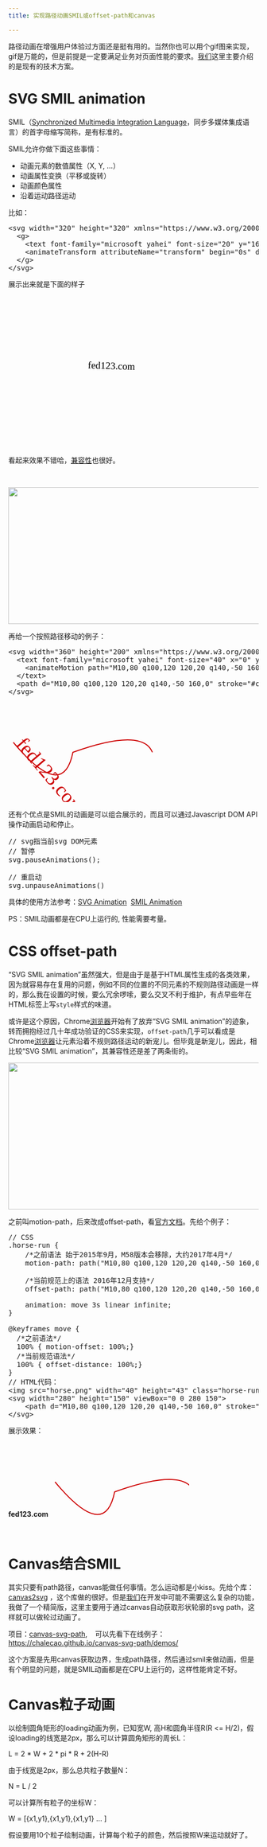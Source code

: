```yaml
---
title: 实现路径动画SMIL或offset-path和canvas

---
```

路径动画在增强用户体验过方面还是挺有用的。当然你也可以用个gif图来实现，gif是万能的，但是前提是一定要满足业务对页面性能的要求。[我们](https://www.w3cdoc.com)这里主要介绍的是现有的技术方案。

# SVG SMIL animation

SMIL（[Synchronized Multimedia Integration Language][1]，同步多媒体集成语言）的首字母缩写简称，是有标准的。

SMIL允许你做下面这些事情：

* 动画元素的数值属性（X, Y, …）
* 动画属性变换（平移或旋转）
* 动画颜色属性
* 沿着运动路径运动

比如：

<pre class="EnlighterJSRAW" data-enlighter-language="null">&lt;svg width="320" height="320" xmlns="https://www.w3.org/2000/svg"&gt;
  &lt;g&gt;
    &lt;text font-family="microsoft yahei" font-size="20" y="160" x="160"&gt;fed123.com&lt;/text&gt;
    &lt;animateTransform attributeName="transform" begin="0s" dur="10s" type="rotate" from="0 160 160" to="360 160 160" repeatCount="indefinite"/&gt;
  &lt;/g&gt;
&lt;/svg&gt;</pre>

展示出来就是下面的样子  
<svg width="320" height="320" xmlns="http://www.w3.org/2000/svg"> <g> <text font-family="microsoft yahei" font-size="20" y="160" x="160">fed123.com</text> <animateTransform attributeName="transform" begin="0s" dur="10s" type="rotate" from="0 160 160" to="360 160 160" repeatCount="indefinite"/> </g> </svg>

看起来效果不错哈，[兼容性][2]也很好。

&nbsp;

<p id="xOnJXDc">
  <img loading="lazy" class="alignnone wp-image-2938 shadow" src="https://haomou.oss-cn-beijing.aliyuncs.com/upload/2018/11/img_5bfd52f177ed0.png?x-oss-process=image/quality,q_10/resize,m_lfit,w_200" data-src="https://haomou.oss-cn-beijing.aliyuncs.com/upload/2018/11/img_5bfd52f177ed0.png?x-oss-process=image/format,webp" alt="" width="698" height="275" srcset="https://haomou.oss-cn-beijing.aliyuncs.com/upload/2018/11/img_5bfd52f177ed0.png?x-oss-process=image/format,webp 1910w, https://haomou.oss-cn-beijing.aliyuncs.com/upload/2018/11/img_5bfd52f177ed0.png?x-oss-process=image/quality,q_50/resize,m_fill,w_300,h_118/format,webp 300w, https://haomou.oss-cn-beijing.aliyuncs.com/upload/2018/11/img_5bfd52f177ed0.png?x-oss-process=image/quality,q_50/resize,m_fill,w_768,h_302/format,webp 768w, https://haomou.oss-cn-beijing.aliyuncs.com/upload/2018/11/img_5bfd52f177ed0.png?x-oss-process=image/quality,q_50/resize,m_fill,w_800,h_315/format,webp 800w" sizes="(max-width: 698px) 100vw, 698px" />
</p>

再给一个按照路径移动的例子：

<pre class="EnlighterJSRAW" data-enlighter-language="null">&lt;svg width="360" height="200" xmlns="https://www.w3.org/2000/svg"&gt;
  &lt;text font-family="microsoft yahei" font-size="40" x="0" y="0" fill="#cd0000"&gt;fed123.com
    &lt;animateMotion path="M10,80 q100,120 120,20 q140,-50 160,0" begin="0s" dur="3s" rotate="auto" repeatCount="indefinite"/&gt;
  &lt;/text&gt;
  &lt;path d="M10,80 q100,120 120,20 q140,-50 160,0" stroke="#cd0000" stroke-width="2" fill="none" /&gt;
&lt;/svg&gt;</pre>

<svg width="360" height="200" xmlns="http://www.w3.org/2000/svg"> <text font-family="microsoft yahei" font-size="40" x="0" y="0" fill="#cd0000">fed123.com <animateMotion path="M10,80 q100,120 120,20 q140,-50 160,0" begin="0s" dur="3s" rotate="auto" repeatCount="indefinite"/> </text> <path d="M10,80 q100,120 120,20 q140,-50 160,0" stroke="#cd0000" stroke-width="2" fill="none" /> </svg>

还有个优点是SMIL的动画是可以组合展示的，而且可以通过Javascript DOM API 操作动画启动和停止。

<pre class="EnlighterJSRAW" data-enlighter-language="null">// svg指当前svg DOM元素
// 暂停
svg.pauseAnimations();

// 重启动
svg.unpauseAnimations()</pre>

具体的使用方法参考：[SVG Animation][3]  [SMIL Animation][4]

PS：SMIL动画都是在CPU上运行的, 性能需要考量。

# CSS offset-path

“SVG SMIL animation”虽然强大，但是由于是基于HTML属性生成的各类效果，因为就容易存在复用的问题，例如不同的位置的不同元素的不规则路径动画是一样的，那么我在设置的时候，要么冗余啰嗦，要么交叉不利于维护，有点早些年在HTML标签上写`style`样式的味道。

或许是这个原因，Chrome[浏览器](https://www.w3cdoc.com)开始有了放弃“SVG SMIL animation”的迹象，转而拥抱经过几十年成功验证的CSS来实现，`offset-path`几乎可以看成是Chrome[浏览器](https://www.w3cdoc.com)让元素沿着不规则路径运动的新宠儿。但毕竟是新宠儿，因此，相比较“SVG SMIL animation”，其兼容性还是差了两条街的。

<p id="CiiROpP">
  <img loading="lazy" class="alignnone wp-image-2940 shadow" src="https://haomou.oss-cn-beijing.aliyuncs.com/upload/2018/11/img_5bfd55dbd922c.png?x-oss-process=image/quality,q_10/resize,m_lfit,w_200" data-src="https://haomou.oss-cn-beijing.aliyuncs.com/upload/2018/11/img_5bfd55dbd922c.png?x-oss-process=image/format,webp" alt="" width="662" height="295" srcset="https://haomou.oss-cn-beijing.aliyuncs.com/upload/2018/11/img_5bfd55dbd922c.png?x-oss-process=image/format,webp 2096w, https://haomou.oss-cn-beijing.aliyuncs.com/upload/2018/11/img_5bfd55dbd922c.png?x-oss-process=image/quality,q_50/resize,m_fill,w_300,h_134/format,webp 300w, https://haomou.oss-cn-beijing.aliyuncs.com/upload/2018/11/img_5bfd55dbd922c.png?x-oss-process=image/quality,q_50/resize,m_fill,w_768,h_342/format,webp 768w, https://haomou.oss-cn-beijing.aliyuncs.com/upload/2018/11/img_5bfd55dbd922c.png?x-oss-process=image/quality,q_50/resize,m_fill,w_800,h_356/format,webp 800w" sizes="(max-width: 662px) 100vw, 662px" />
</p>

之前叫motion-path，后来改成offset-path，看[官方文档][5]。先给个例子：

<pre class="EnlighterJSRAW" data-enlighter-language="null">// CSS
.horse-run {
    /*之前语法 始于2015年9月，M58版本会移除，大约2017年4月*/
    motion-path: path("M10,80 q100,120 120,20 q140,-50 160,0");

    /*当前规范上的语法 2016年12月支持*/
    offset-path: path("M10,80 q100,120 120,20 q140,-50 160,0");

    animation: move 3s linear infinite;
}

@keyframes move {
  /*之前语法*/
  100% { motion-offset: 100%;}
  /*当前规范语法*/
  100% { offset-distance: 100%;}
}
// HTML代码：
&lt;img src="horse.png" width="40" height="43" class="horse-run"&gt;
&lt;svg width="280" height="150" viewBox="0 0 280 150"&gt;
    &lt;path d="M10,80 q100,120 120,20 q140,-50 160,0" stroke="#cd0000" stroke-width="2" fill="none" /&gt;
&lt;/svg&gt;</pre>

展示效果：

<b class="horse-run">fed123.com</b> <svg width="280" height="150" viewBox="0 0 280 150"> <path d="M10,80 q100,120 120,20 q140,-50 160,0" stroke="#cd0000" stroke-width="2" fill="none" /> </svg>

&nbsp;

# Canvas结合SMIL

其实只要有path路径，canvas能做任何事情。怎么运动都是小kiss。先给个库：[canvas2svg][6] ，这个库做的很好。但是[我们](https://www.w3cdoc.com)在开发中可能不需要这么复杂的功能，我做了一个精简版，这里主要用于通过canvas自动获取形状轮廓的svg path，这样就可以做轮过动画了。

项目：[canvas-svg-path][7],    可以先看下在线例子：<https://chalecao.github.io/canvas-svg-path/demos/>

这个方案是先用canvas获取边界，生成path路径，然后通过smil来做动画，但是有个明显的问题，就是SMIL动画都是在CPU上运行的，这样性能肯定不好。

# Canvas粒子动画

以绘制圆角矩形的loading动画为例，已知宽W, 高H和圆角半径R(R <= H/2)，假设loading的线宽是2px，那么可以计算圆角矩形的周长L：

L = 2 \* W + 2 \* pi * R + 2(H-R)

由于线宽是2px，那么总共粒子数量N：

N = L / 2

可以计算所有粒子的坐标W：

W = [{x1,y1},{x1,y1},{x1,y1} &#8230; ]

假设要用10个粒子绘制动画，计算每个粒子的颜色，然后按照W来运动就好了。

<audio style="display: none;" controls="controls"></audio>

 [1]: https://www.w3.org/TR/REC-smil
 [2]: https://caniuse.com/#search=smil
 [3]: https://tutorials.jenkov.com/svg/svg-animation.html
 [4]: https://www.w3.org/TR/2001/REC-smil-animation-20010904/
 [5]: https://www.w3.org/TR/motion-1/
 [6]: https://github.com/gliffy/canvas2svg
 [7]: https://github.com/chalecao/canvas-svg-path
